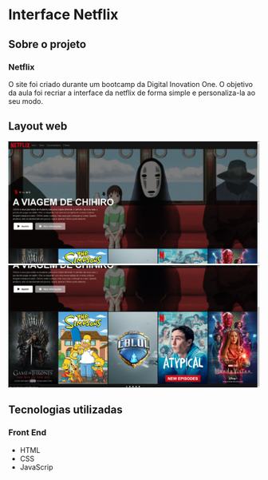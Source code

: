 # Interface Netflix

## Sobre o projeto

### Netflix

O site foi criado durante um bootcamp da Digital Inovation One.
O objetivo da aula foi recriar a interface da netflix de forma simple e personaliza-la ao seu modo.

## Layout web
![print 1](https://github.com/camilams27/Interface-netflix/blob/main/img/prints/print%20(1).png?raw=true "Pagina-WEB-1")
![print 2](https://github.com/camilams27/Interface-netflix/blob/main/img/prints/print%20(2).png?raw=true "Pagina-WEB-2")

## Tecnologias utilizadas

### Front End
- HTML
- CSS
- JavaScrip

